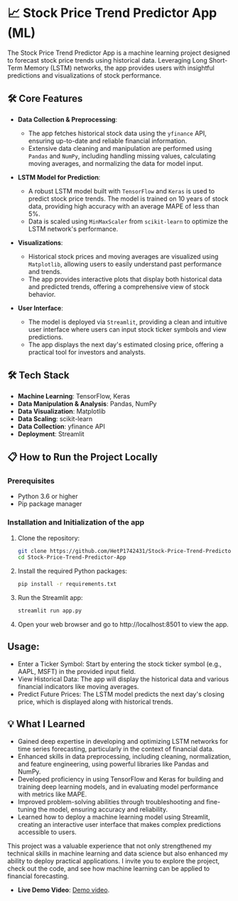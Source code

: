 # 📈 Stock Price Trend Predictor App (ML)

The Stock Price Trend Predictor App is a machine learning project designed to forecast stock price trends using historical data. Leveraging Long Short-Term Memory (LSTM) networks, the app provides users with insightful predictions and visualizations of stock performance.

## 🛠 Core Features
- **Data Collection & Preprocessing**: 
  - The app fetches historical stock data using the `yfinance` API, ensuring up-to-date and reliable financial information.
  - Extensive data cleaning and manipulation are performed using `Pandas` and `NumPy`, including handling missing values, calculating moving averages, and normalizing the data for model input.

- **LSTM Model for Prediction**:
  - A robust LSTM model built with `TensorFlow` and `Keras` is used to predict stock price trends. The model is trained on 10 years of stock data, providing high accuracy with an average MAPE of less than 5%.
  - Data is scaled using `MinMaxScaler` from `scikit-learn` to optimize the LSTM network's performance.

- **Visualizations**:
  - Historical stock prices and moving averages are visualized using `Matplotlib`, allowing users to easily understand past performance and trends.
  - The app provides interactive plots that display both historical data and predicted trends, offering a comprehensive view of stock behavior.

- **User Interface**:
  - The model is deployed via `Streamlit`, providing a clean and intuitive user interface where users can input stock ticker symbols and view predictions.
  - The app displays the next day's estimated closing price, offering a practical tool for investors and analysts.

## 🛠 Tech Stack
- **Machine Learning**: TensorFlow, Keras
- **Data Manipulation & Analysis**: Pandas, NumPy
- **Data Visualization**: Matplotlib
- **Data Scaling**: scikit-learn
- **Data Collection**: yfinance API
- **Deployment**: Streamlit

## 📋 How to Run the Project Locally

### Prerequisites
- Python 3.6 or higher
- Pip package manager

### Installation and Initialization of the app
1. Clone the repository:
   ```bash
   git clone https://github.com/HetP1742431/Stock-Price-Trend-Predictor-App.git
   cd Stock-Price-Trend-Predictor-App
2. Install the required Python packages:
   ```bash
   pip install -r requirements.txt
3. Run the Streamlit app:
   ```bash
   streamlit run app.py
4. Open your web browser and go to http://localhost:8501 to view the app.

## Usage:
- Enter a Ticker Symbol: Start by entering the stock ticker symbol (e.g., AAPL, MSFT) in the provided input field.
- View Historical Data: The app will display the historical data and various financial indicators like moving averages.
- Predict Future Prices: The LSTM model predicts the next day's closing price, which is displayed along with historical trends.

## 💡 What I Learned
- Gained deep expertise in developing and optimizing LSTM networks for time series forecasting, particularly in the context of financial data.
- Enhanced skills in data preprocessing, including cleaning, normalization, and feature engineering, using powerful libraries like Pandas and NumPy.
- Developed proficiency in using TensorFlow and Keras for building and training deep learning models, and in evaluating model performance with metrics like MAPE.
- Improved problem-solving abilities through troubleshooting and fine-tuning the model, ensuring accuracy and reliability.
- Learned how to deploy a machine learning model using Streamlit, creating an interactive user interface that makes complex predictions accessible to users.

This project was a valuable experience that not only strengthened my technical skills in machine learning and data science but also enhanced my ability to deploy practical applications. I invite you to explore the project, check out the code, and see how machine learning can be applied to financial forecasting.

- **Live Demo Video**: [Demo video](https://drive.google.com/file/d/1P45UFpg83gZmrZqvToo4TQLin98Fqb2k/view?usp=drive_link).
